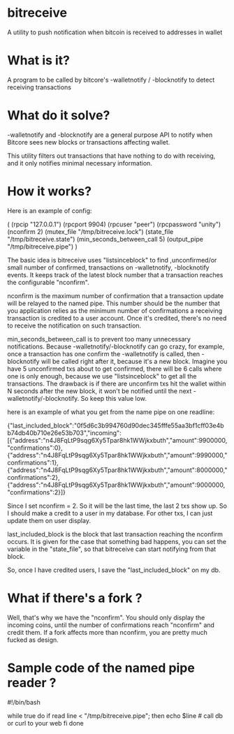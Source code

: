 bitreceive
==========

A utility to push notification when bitcoin is received to addresses in wallet


What is it?
===========

A program to be called by bitcore's -walletnotify / -blocknotify to detect receiving transactions


What do it solve?
===================

-walletnotify and -blocknotify are a general purpose API to notify when Bitcore sees new blocks or transactions affecting wallet.

This utility filters out transactions that have nothing to do with receiving, and it only notifies minimal necessary information.


How it works?
=================================
Here is an example of config:

( 
  (rpcip "127.0.0.1")
  (rpcport 9904)
  (rpcuser "peer")
  (rpcpassword "unity")
  (nconfirm 2)
  (mutex_file "/tmp/bitreceive.lock")
  (state_file "/tmp/bitreceive.state")
  (min_seconds_between_call 5)
  (output_pipe "/tmp/bitreceive.pipe")
)

The basic idea is bitreceive uses "listsinceblock" to find ,unconfirmed/or small number of confirmed, transactions on -walletnotify, -blocknotify events.
It keeps track of the latest block number that a transaction reaches the configurable "nconfirm".

nconfirm is the maximum number of confirmation that a transaction update will be relayed to the named pipe. This number should be
the number that you application relies as the minimum number of confirmations a receiving transaction is credited to a user account.
Once it's credited, there's no need to receive the notification on such transaction.

min_seconds_between_call is to prevent too many unnecessary notifications. Because -walletnotify/-blocknotify can go crazy, for example,
once a transaction has one confirm the -walletnotify is called, then -blocknotify will be called right after it,
because it's a new block. Imagine you have 5 unconfirmed txs about to get confirmed, there will be 6 calls where one is only enough,
because we use "listsinceblock" to get all the transactions. The drawback is if there are unconfirm txs hit the wallet within N seconds
after the new block, it won't be notified until the next -walletnotify/-blocknotify. So keep this value low.

here is an example of what you get from the name pipe on one readline:

{"last_included_block":"0f5d6c3b994760d90dec345fffe55aa3bf1cff03e4bb74db40b710e26e53b703","incoming":[{"address":"n4J8FqLtP9sqg6Xy5Tpar8hk1WWjkxbuth","amount":9900000,"confirmations":0},{"address":"n4J8FqLtP9sqg6Xy5Tpar8hk1WWjkxbuth","amount":9990000,"confirmations":1},{"address":"n4J8FqLtP9sqg6Xy5Tpar8hk1WWjkxbuth","amount":8000000,"confirmations":2},{"address":"n4J8FqLtP9sqg6Xy5Tpar8hk1WWjkxbuth","amount":9000000,"confirmations":2}]}

Since I set nconfirm = 2. So it will be the last time, the last 2 txs show up. So I should make a credit to a user in my database. For other txs, I can just update them on user display.

last_included_block is the block that last transaction reaching the nconfirm occurs. It is given for the case that something bad happens, you can set the variable in the "state_file",
so that bitreceive can start notifying from that block.

So, once I have credited users, I save the "last_included_block" on my db.


What if there's a fork ?
========================

Well, that's why we have the "nconfirm". You should only display the incoming coins, until the number of confirmations reach "nconfirm" and credit them. If a fork affects more than nconfirm,
you are pretty much fucked as design.


Sample code of the named pipe reader ?
======================================

#!/bin/bash

while true
do
    if read line < "/tmp/bitreceive.pipe"; then
        echo $line
        # call db or curl to your web
    fi
done
